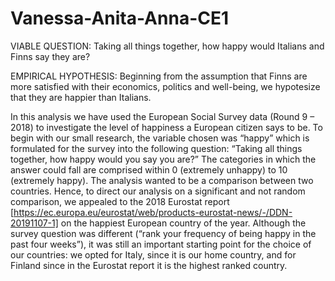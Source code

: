 # Vanessa-Anita-Anna-CE1


VIABLE QUESTION: Taking all things together, how happy would Italians and Finns say they are?


EMPIRICAL HYPOTHESIS: Beginning from the assumption that Finns are more satisfied with their economics, politics and well-being, we hypotesize that they are happier than Italians. 


In this analysis we have used the European Social Survey data (Round 9 – 2018) to investigate the level of happiness a European citizen says to be. 
To begin with our small research, the variable chosen was “happy” which is formulated for the survey into the following question:
“Taking all things together, how happy would you say you are?”
The categories in which the answer could fall are comprised within 0 (extremely unhappy) to 10 (extremely happy). 
The analysis wanted to be a comparison between two countries. Hence, to direct our analysis on a significant and not random comparison, we appealed to the 2018 Eurostat report [https://ec.europa.eu/eurostat/web/products-eurostat-news/-/DDN-20191107-1] on the happiest European country of the year. Although the survey question was different (“rank your frequency of being happy in the past four weeks”), it was still an important starting point for the choice of our countries: we opted for Italy, since it is our home country, and for Finland since in the Eurostat report it is the highest ranked country.

